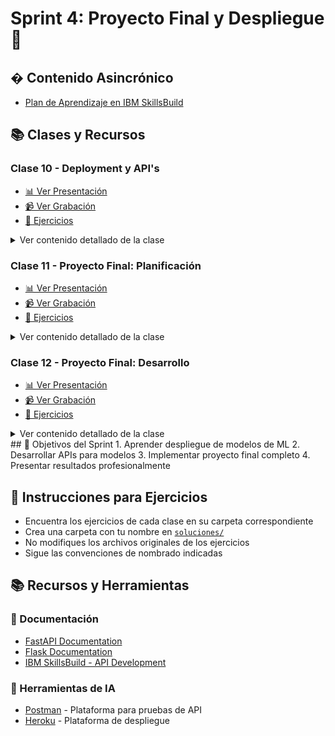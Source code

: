 # Sprint 4: Proyecto Final y Despliegue 🎯

## � Contenido Asincrónico
- [Plan de Aprendizaje en IBM SkillsBuild]()

## 📚 Clases y Recursos

### Clase 10 - Deployment y API's
- [📊 Ver Presentación]()
- [📹 Ver Grabación]()
- [📝 Ejercicios](./ejercicios/clase10)
<details>
<summary>Ver contenido detallado de la clase</summary>

- Despliegue de modelos
- Introducción a APIs
- Flask y FastAPI
- Endpoints y rutas
- Pruebas y documentación
</details>

### Clase 11 - Proyecto Final: Planificación
- [📊 Ver Presentación]()
- [📹 Ver Grabación]()
- [📝 Ejercicios](./ejercicios/clase11)
<details>
<summary>Ver contenido detallado de la clase</summary>

- Definición del proyecto
- Requerimientos y alcance
- Metodología de trabajo
- Planificación de sprints
- Herramientas y recursos
</details>

### Clase 12 - Proyecto Final: Desarrollo
- [📊 Ver Presentación]()
- [📹 Ver Grabación]()
- [📝 Ejercicios](./ejercicios/clase12)
<details>
<summary>Ver contenido detallado de la clase</summary>

- Implementación del modelo
- Desarrollo del frontend
- Integración de componentes
- Testing y debugging
- Presentación final
</details>
## 🎯 Objetivos del Sprint
1. Aprender despliegue de modelos de ML
2. Desarrollar APIs para modelos
3. Implementar proyecto final completo
4. Presentar resultados profesionalmente

## 📝 Instrucciones para Ejercicios
- Encuentra los ejercicios de cada clase en su carpeta correspondiente
- Crea una carpeta con tu nombre en [`soluciones/`](./soluciones/)
- No modifiques los archivos originales de los ejercicios
- Sigue las convenciones de nombrado indicadas

## 📚 Recursos y Herramientas
### 📖 Documentación
- [FastAPI Documentation](https://fastapi.tiangolo.com/)
- [Flask Documentation](https://flask.palletsprojects.com/)
- [IBM SkillsBuild - API Development](https://skillsbuild.org/)

### 🤖 Herramientas de IA
- [Postman](https://www.postman.com/) - Plataforma para pruebas de API
- [Heroku](https://www.heroku.com/) - Plataforma de despliegue
